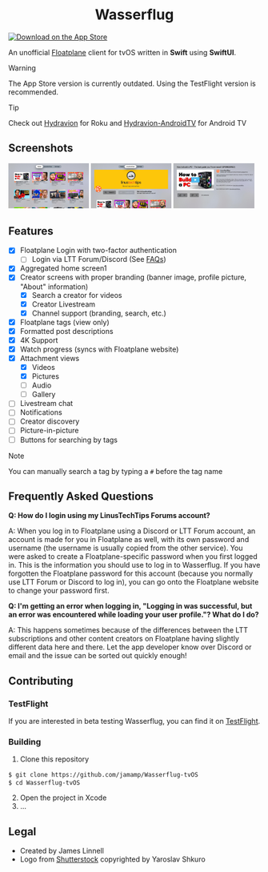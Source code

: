 <h1 align="center">Wasserflug</h1>

[![Download on the App Store](Download_on_Apple_TV.svg)](https://apps.apple.com/us/app/ru-eating/id6692608792?platform=iphone)

An unofficial [Floatplane](https://www.floatplane.com/) client for tvOS written in **Swift** using **SwiftUI**.

> [!WARNING]
> The App Store version is currently outdated. Using the TestFlight version is recommended.

> [!TIP]
> Check out [Hydravion](https://github.com/bmlzootown/Hydravion) for Roku and [Hydravion-AndroidTV](https://github.com/bmlzootown/Hydravion-AndroidTV) for Android TV

## Screenshots

<div display="flex">
  <img src="./Resources/Screenshots/home.jpg" width="32%">
  <img src="./Resources/Screenshots/ltt.jpg" width="32%">
  <img src="./Resources/Screenshots/video.jpg" width="32%">
</div>

## Features

- [x] Floatplane Login with two-factor authentication
  - [ ] Login via LTT Forum/Discord (See [FAQs](#frequently-asked-questions))
- [x] Aggregated home screen1
- [x] Creator screens with proper branding (banner image, profile picture, "About" information)
  - [x] Search a creator for videos
  - [x] Creator Livestream
  - [x] Channel support (branding, search, etc.)
- [x] Floatplane tags (view only)
- [x] Formatted post descriptions
- [x] 4K Support
- [x] Watch progress (syncs with Floatplane website)
- [x] Attachment views
  - [x] Videos
  - [x] Pictures
  - [ ] Audio
  - [ ] Gallery
- [ ] Livestream chat
- [ ] Notifications
- [ ] Creator discovery
- [ ] Picture-in-picture
- [ ] Buttons for searching by tags

> [!NOTE]
> You can manually search a tag by typing a `#` before the tag name

## Frequently Asked Questions

**Q: How do I login using my  LinusTechTips Forums account?**

A: When you log in to Floatplane using a Discord or LTT Forum account, an account is made for you in Floatplane as well, with its own password and username (the username is usually copied from the other service). You were asked to create a Floatplane-specific password when you first logged in. This is the information you should use to log in to Wasserflug. If you have forgotten the Floatplane password for this account (because you normally use LTT Forum or Discord to log in), you can go onto the Floatplane website to change your password first.

**Q: I'm getting an error when logging in, "Logging in was successful, but an error was encountered while loading your user profile."? What do I do?**

A: This happens sometimes because of the differences between the LTT subscriptions and other content creators on Floatplane having slightly different data here and there. Let the app developer know over Discord or email and the issue can be sorted out quickly enough!

## Contributing

### TestFlight
If you are interested in beta testing Wasserflug, you can find it on [TestFlight](https://testflight.apple.com/join/aYwKPFNF).

### Building

1. Clone this repository
```shell
$ git clone https://github.com/jamamp/Wasserflug-tvOS
$ cd Wasserflug-tvOS
```
2. Open the project in Xcode
3. ...

## Legal
- Created by James Linnell
- Logo from [Shutterstock](https://www.shutterstock.com/image-vector/small-seaplane-isolated-vector-illustration-single-1091024861) copyrighted by Yaroslav Shkuro
